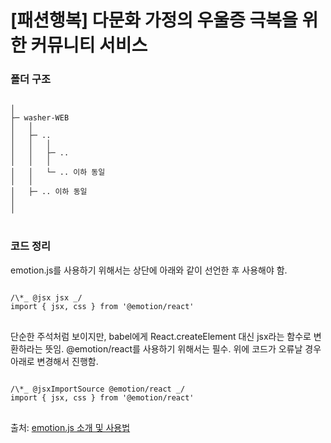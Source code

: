 # [패션행복] 다문화 가정의 우울증 극복을 위한 커뮤니티 서비스

### 폴더 구조

<pre>
<code>
│
├─ washer-WEB
│   │
│   ├─ ..
│   │   │ 
│   │   ├─ ..
│   │   │
│   │   └─ .. 이하 동일
│   │   
│   ├─ .. 이하 동일
│ 
│ 
</code>
</pre>

### 코드 정리

emotion.js를 사용하기 위해서는 상단에 아래와 같이 선언한 후 사용해야 함.

<pre>
<code>
/\*_ @jsx jsx _/
import { jsx, css } from '@emotion/react'
</code>
</pre>

단순한 주석처럼 보이지만, babel에게 React.createElement 대신 jsx라는 함수로 변환하라는 뜻임. @emotion/react를 사용하기 위해서는 필수.
위에 코드가 오류날 경우 아래로 변경해서 진행함.

<pre>
<code>
/\*_ @jsxImportSource @emotion/react _/
import { jsx, css } from '@emotion/react'
</code>
</pre>

출처: [emotion.js 소개 및 사용법](https://www.howdy-mj.me/css/emotionjs-intro)
